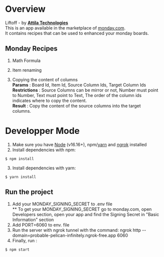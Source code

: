 # Overview

Liftoff - by [**Attila Technologies**](https://www.attila-technologies.com/)
<br>This is an app available in the marketplace of [monday.com](https://try.monday.com/d8x1zdvc4fg5).
<br>It contains recipes that can be used to enhanced your monday boards.

## Monday Recipes

1. Math Formula

2. Item renaming

3. Copying the content of columns
   <br>**Params** : Board Id, Item Id, Source Column Ids, Target Column Ids
   <br>**Restrictions** : Source Columns can be mirror or not, Number must point to Number, Text must point to Text, The order of the column ids indicates where to copy the content.
   <br>**Result** : Copy the content of the source columns into the target columns.

# Developper Mode

1. Make sure you have [Node](https://nodejs.org/en) (v16.16+), npm/[yarn](https://classic.yarnpkg.com/lang/en/docs/install/#windows-stable) and [ngrok](https://ngrok.com/) installed
2. Install dependencies with npm:

```
$ npm install
```

3. Install dependencies with yarn:

```
$ yarn install
```

## Run the project

1. Add your MONDAY_SIGNING_SECRET to .env file
   <br> \*\* To get your MONDAY_SIGNING_SECRET go to monday.com, open Developers section, open your app and find the Signing Secret in "Basic Information" section
2. Add PORT=6060 to env. file
3. Run the server with ngrok tunnel with the command: ngrok http --domain=probable-pelican-infinitely.ngrok-free.app 6060
4. Finally, run :

```
$ npm start
```
